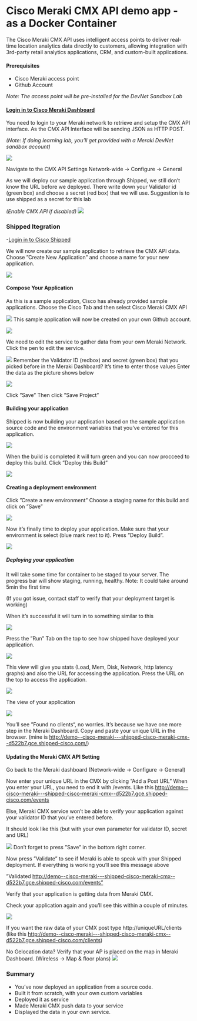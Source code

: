 # Cisco Meraki CMX API demo app - as a Docker Container

The Cisco Meraki CMX API uses intelligent access points to deliver real-time location analytics data directly to customers, allowing integration with 3rd-party retail analytics applications, CRM, and custom-built applications.

#### Prerequisites
-	Cisco Meraki access point
-	Github Account

*Note: The access point will be pre-installed for the DevNet Sandbox Lab*
 
#### [Login in to Cisco Meraki Dashboard](https://account.meraki.com/login/)

You need to login to your Meraki network to retrieve and setup the CMX API interface.
As the CMX API Interface will be sending JSON as HTTP POST.

*(Note: If doing learning lab, you’ll get provided with a Meraki DevNet sandbox account)*

![](https://github.com/CiscoCloud/cisco-meraki-cmx-api-app/blob/master/images/1.png)

Navigate to the CMX API Settings
Network-wide -> Configure -> General

As we will deploy our sample application through Shipped, we still don’t know the URL before we deployed. There write down your Validator id (green box) and choose a secret (red box) that we will use. Suggestion is to use shipped as a secret for this lab

*(Enable CMX API if disabled)*
![](https://github.com/CiscoCLoud/cisco-meraki-cmx-api-app/blob/master/images/2.png)

### Shipped Itegration

-[Login in to Cisco Shipped](https://ciscoshipped.io/)

We will now create our sample application to retrieve the CMX API data.
Choose ”Create New Application” and choose a name for your new application.

![](https://github.com/CiscoCLoud/cisco-meraki-cmx-api-app/blob/master/images/3.png)

#### Compose Your Application
As this is a sample application, Cisco has already provided sample applications.
Choose the Cisco Tab and then select Cisco Meraki CMX API
 
![](https://github.com/CiscoCLoud/cisco-meraki-cmx-api-app/blob/master/images/4.png)
This sample application will now be created on your own Github account.

![](https://github.com/CiscoCLoud/cisco-meraki-cmx-api-app/blob/master/images/5.png)

We need to edit the service to gather data from your own Meraki Network.
Click the pen to edit the service.

![](https://github.com/vjscjp/cisco-meraki-cmx-api-app/blob/master/images/6.png)
Remember the Validator ID (redbox) and secret (green box) that you picked before in the Meraki Dashboard? It’s time to enter those values
Enter the data as the picture shows below

![](https://github.com/CiscoCLoud/cisco-meraki-cmx-api-app/blob/master/images/7.png)

Click ”Save”
Then click ”Save Project”

#### Building your application
Shipped is now building your application based on the sample application source code and the environment variables that you’ve entered for this application.

![](https://github.com/CiscoCLoud/cisco-meraki-cmx-api-app/blob/master/images/8.png)

When the build is completed it will turn green and you can now procceed to deploy this build. Click ”Deploy this Build”

![](https://github.com/CiscoCLoud/cisco-meraki-cmx-api-app/blob/master/images/9.png)

#### Creating a deployment environment

Click ”Create a new environment”
Choose a staging name for this build and click on ”Save”

![](https://github.com/CiscoCLoud/cisco-meraki-cmx-api-app/blob/master/images/10.png)

Now it’s finally time to deploy your application.
Make sure that your environment is select (blue mark next to it).
Press ”Deploy Build”.

![](https://github.com/CiscoCLoud/cisco-meraki-cmx-api-app/blob/master/images/11.png)

##### Deploying your application

It will take some time for container to be staged to your server.
The progress bar will show staging, running, healthy.
Note: It could take around 5min the first time

(If you got issue, contact staff to verify that your deployment target is working)

When it’s successful it will turn in to something similar to this

![](https://github.com/CiscoCLoud/cisco-meraki-cmx-api-app/blob/master/images/12.png)

Press the ”Run” Tab on the top to see how shipped have deployed your application.

![](https://github.com/CiscoCLoud/cisco-meraki-cmx-api-app/blob/master/images/13.png)

This view will give you stats (Load, Mem, Disk, Network, http latency graphs) and also the URL for accessing the application.
Press the URL on the top to access the application.

![](https://github.com/CiscoCLoud/cisco-meraki-cmx-api-app/blob/master/images/14.png)

The view of your application

![](https://github.com/CiscoCLoud/cisco-meraki-cmx-api-app/blob/master/images/15.png)

You’ll see ”Found no clients“, no worries. It’s because we have one more step in the Meraki Dashboard. Copy and paste your unique URL in the browser.
(mine is http://demo--cisco-meraki---shipped-cisco-meraki-cmx--d522b7.gce.shipped-cisco.com/)

#### Updating the Meraki CMX API Setting

Go back to the Meraki dashboard
(Network-wide -> Configure -> General)

Now enter your unique URL in the CMX by clicking ”Add a Post URL”
When you enter your URL, you need to end it with /events.
Like this http://demo--cisco-meraki---shipped-cisco-meraki-cmx--d522b7.gce.shipped-cisco.com/events

Else, Meraki CMX service won’t be able to verify your application against your validator ID that you’ve entered before.

It should look like this (but with your own parameter for validator ID, secret and URL)

![](https://github.com/CiscoCLoud/cisco-meraki-cmx-api-app/blob/master/images/16.png)
Don’t forget to press ”Save” in the bottom right corner.

Now press ”Validate” to see if Meraki is able to speak with your Shipped deployment.
If everything is working you’ll see this message above

”Validated http://demo--cisco-meraki---shipped-cisco-meraki-cmx--d522b7.gce.shipped-cisco.com/events”

Verify that your application is getting data from Meraki CMX.

Check your application again and you’ll see this within a couple of minutes.

![](https://github.com/CiscoCLoud/cisco-meraki-cmx-api-app/blob/master/images/17.png)

If you want the raw data of your CMX post type http://uniqueURL/clients
(like this http://demo--cisco-meraki---shipped-cisco-meraki-cmx--d522b7.gce.shipped-cisco.com/clients)

No Gelocation data? Verify that your AP is placed on the map in Meraki Dashboard.
(Wireless -> Map & floor plans)
![](https://github.com/CiscoCLoud/cisco-meraki-cmx-api-app/blob/master/images/18.png)

### Summary

- You’ve now deployed an application from a source code.
-	Built it from scratch, with your own custom variables
-	Deployed it as service
-	Made Meraki CMX push data to your service
-	Displayed the data in your own service.

